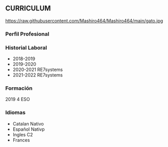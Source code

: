 ## **CURRICULUM**

https://raw.githubusercontent.com/Mashiro464/Mashiro464/main/gato.jpg

### Perfil Profesional


### Historial Laboral
- 2018-2019 
- 2019-2020 
- 2020-2021 RE7systems
- 2021-2022 RE7systems

### Formación
2019 4 ESO

### Idiomas
- Catalan Nativo
- Español Nativp
- Ingles C2
- Frances 
